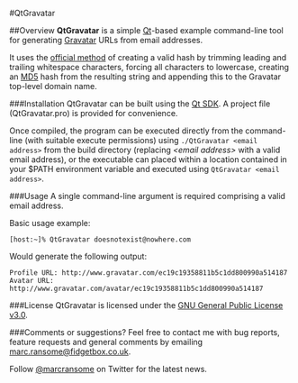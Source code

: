 #QtGravatar

##Overview
**QtGravatar** is a simple [Qt](http://qt.nokia.com/products/)-based example command-line tool for generating [Gravatar](http://www.gravatar.com) URLs from email addresses.

It uses the [official method](http://en.gravatar.com/site/implement/hash/) of creating a valid hash by trimming leading and trailing whitespace characters, forcing all characters to lowercase, creating an [MD5](http://en.wikipedia.org/wiki/MD5) hash from the resulting string and appending this to the Gravatar top-level domain name.

###Installation
QtGravatar can be built using the [Qt SDK](http://qt.nokia.com/products/qt-sdk).  A project file (QtGravatar.pro) is provided for convenience.

Once compiled, the program can be executed directly from the command-line (with suitable execute permissions) using `./QtGravatar <email address>` from the build directory (replacing _\<email address\>_ with a valid email address), or the executable can placed within a location contained in your $PATH environment variable and executed using `QtGravatar <email address>`.

###Usage
A single command-line argument is required comprising a valid email address.

Basic usage example:  

	[host:~]% QtGravatar doesnotexist@nowhere.com
	
Would generate the following output:

	Profile URL: http://www.gravatar.com/ec19c19358811b5c1dd800990a514187
	Avatar URL: http://www.gravatar.com/avatar/ec19c19358811b5c1dd800990a514187

###License
QtGravatar is licensed under the [GNU General Public License v3.0](http://www.gnu.org/licenses/gpl.html).

###Comments or suggestions?
Feel free to contact me with bug reports, feature requests and general comments by emailing [marc.ransome@fidgetbox.co.uk](marc.ransome@fidgetbox.co.uk).

Follow [@marcransome](http://www.twitter.com/marcransome) on Twitter for the latest news.